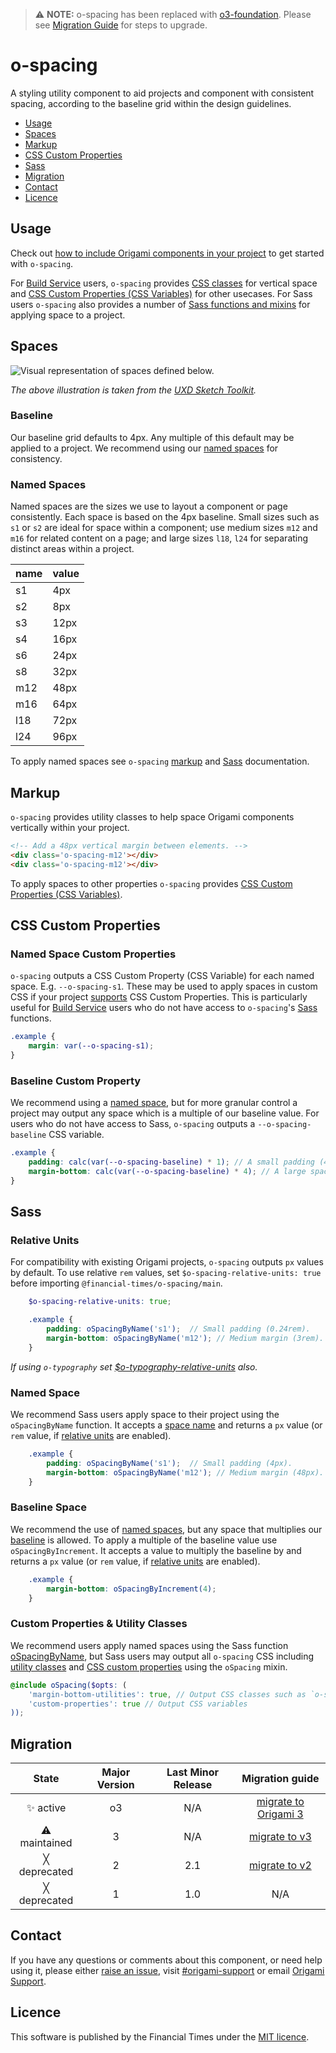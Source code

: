> ⚠️ **NOTE:** o-spacing has been replaced with [o3-foundation](../o3-foundation/README.md). Please see [Migration Guide](MIGRATION.md#migrating-from-v3-to-o3-foundation@3) for steps to upgrade.

# o-spacing

A styling utility component to aid projects and component with consistent spacing, according to the baseline grid within the design guidelines.

-   [Usage](#usage)
-   [Spaces](#spaces)
-   [Markup](#markup)
-   [CSS Custom Properties](#css-custom-properties)
-   [Sass](#sass)
-   [Migration](#migration)
-   [Contact](#contact)
-   [Licence](#licence)

## Usage

Check out [how to include Origami components in your project](https://origami.ft.com/documentation/components/#including-origami-components-in-your-project) to get started with `o-spacing`.

For [Build Service](https://www.ft.com/__origami/service/build/) users, `o-spacing` provides [CSS classes](#markup) for vertical space and [CSS Custom Properties (CSS Variables)](#css-custom-properties) for other usecases. For Sass users `o-spacing` also provides a number of [Sass functions and mixins](#sass) for applying space to a project.

## Spaces

![Visual representation of spaces defined below.](https://user-images.githubusercontent.com/10405691/57918050-e9381780-788d-11e9-8310-ba5053c0c84a.png)

_The above illustration is taken from the [UXD Sketch Toolkit](https://sites.google.com/ft.com/ft-design-system)._

### Baseline

Our baseline grid defaults to 4px. Any multiple of this default may be applied to a project. We recommend using our [named spaces](#named-spaces) for consistency.

### Named Spaces

Named spaces are the sizes we use to layout a component or page consistently. Each space is based on the 4px baseline. Small sizes such as `s1` or `s2` are ideal for space within a component; use medium sizes `m12` and `m16` for related content on a page; and large sizes `l18`, `l24` for separating distinct areas within a project.

| name | value |
|------|-------|
| s1 | 4px |
| s2 | 8px |
| s3 | 12px |
| s4 | 16px |
| s6 | 24px |
| s8 | 32px |
| m12 | 48px |
| m16 | 64px |
| l18 | 72px |
| l24 | 96px |

To apply named spaces see `o-spacing` [markup](#markup) and [Sass](#sass) documentation.

## Markup

`o-spacing` provides utility classes to help space Origami components vertically within your project.

```html
<!-- Add a 48px vertical margin between elements. -->
<div class='o-spacing-m12'></div>
<div class='o-spacing-m12'></div>
```

To apply spaces to other properties `o-spacing` provides [CSS Custom Properties (CSS Variables)](#css-custom-properties).

## CSS Custom Properties

### Named Space Custom Properties

`o-spacing` outputs a CSS Custom Property (CSS Variable) for each named space. E.g. `--o-spacing-s1`. These may be used to apply spaces in custom CSS if your project [supports](https://caniuse.com/#feat=css-variables) CSS Custom Properties. This is particularly useful for [Build Service](https://www.ft.com/__origami/service/build/) users who do not have access to `o-spacing`'s [Sass](#sass) functions.

```scss
.example {
	margin: var(--o-spacing-s1);
}
```

### Baseline Custom Property

We recommend using a [named space](#named-spaces), but for more granular control a project may output any space which is a multiple of our baseline value. For users who do not have access to Sass, `o-spacing` outputs a `--o-spacing-baseline` CSS variable.

```scss
.example {
	padding: calc(var(--o-spacing-baseline) * 1); // A small padding (4px).
	margin-bottom: calc(var(--o-spacing-baseline) * 4); // A large space (16px).
}
```

## Sass

### Relative Units

For compatibility with existing Origami projects, `o-spacing` outputs `px` values by default. To use relative `rem` values, set `$o-spacing-relative-units: true` before importing `@financial-times/o-spacing/main`.

```scss
	$o-spacing-relative-units: true;

	.example {
		padding: oSpacingByName('s1');  // Small padding (0.24rem).
		margin-bottom: oSpacingByName('m12'); // Medium margin (3rem).
	}
```

_If using `o-typography` set [$o-typography-relative-units](https://registry.origami.ft.com/components/o-typography@5.11.3/sassdoc?brand=core#variable-o-typography-relative-units) also._

### Named Space

We recommend Sass users apply space to their project using the `oSpacingByName` function. It accepts a [space name](#named-spaces) and returns a `px` value (or `rem` value, if [relative units](#relative-units) are enabled).

```scss
	.example {
		padding: oSpacingByName('s1');  // Small padding (4px).
		margin-bottom: oSpacingByName('m12'); // Medium margin (48px).
	}
```

### Baseline Space

We recommend the use of [named spaces](#named-space), but any space that multiplies our [baseline](#baseline) is allowed. To apply a multiple of the baseline value use `oSpacingByIncrement`. It accepts a value to multiply the baseline by and returns a `px` value (or `rem` value, if [relative units](#relative-units) are enabled).

```scss
	.example {
		margin-bottom: oSpacingByIncrement(4);
	}
```

### Custom Properties &amp; Utility Classes

We recommend users apply named spaces using the Sass function [oSpacingByName](#named-space), but Sass users may output all `o-spacing` CSS including [utility classes](#markup) and [CSS custom properties](#css-custom-properties) using the `oSpacing` mixin.

```scss
@include oSpacing($opts: (
	'margin-bottom-utilities': true, // Output CSS classes such as `o-spacing-s1`
	'custom-properties': true // Output CSS variables
));
```

## Migration

State | Major Version | Last Minor Release | Migration guide |
:---: |:-------------:| :---: | :---:
✨ active |      o3       | N/A | [migrate to Origami 3](MIGRATION.md#migrating-from-v3-to-o3-foundation@3)
⚠ maintained |       3       | N/A | [migrate to v3](MIGRATION.md#migrating-from-v2-to-v3)
╳ deprecated |       2       | 2.1 | [migrate to v2](MIGRATION.md#migrating-from-v1-to-v2) |
╳ deprecated |       1       | 1.0 | N/A |

## Contact

If you have any questions or comments about this component, or need help using it, please either [raise an issue](https://github.com/Financial-Times/o-spacing/issues), visit [#origami-support](https://financialtimes.slack.com/messages/origami-support/) or email [Origami Support](mailto:origami-support@ft.com).

## Licence

This software is published by the Financial Times under the [MIT licence](http://opensource.org/licenses/MIT).
